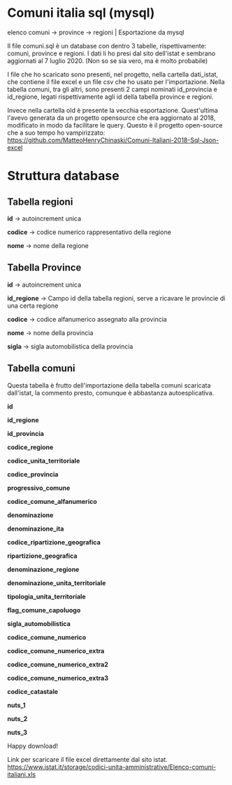 # Comuni italia sql (mysql)
elenco comuni -> province -> regioni | Esportazione da mysql

Il file comuni.sql è un database con dentro 3 tabelle, rispettivamente: comuni, province e regioni.
I dati li ho presi dal sito dell'istat e sembrano aggiornati al 7 luglio 2020. (Non so se sia vero, ma è molto probabile)

I file che ho scaricato sono presenti, nel progetto, nella cartella dati_istat, che contiene il file excel e un file csv che ho usato per l'importazione.
Nella tabella comuni, tra gli altri, sono presenti 2 campi nominati id_provincia e id_regione, legati rispettivamente agli id della tabella province e regioni.

Invece nella cartella old è presente la vecchia esportazione.
Quest'ultima l'avevo generata da un progetto opensource che era aggiornato al 2018, modificato in modo da facilitare le query.
Questo è il progetto open-source che a suo tempo ho vampirizzato: https://github.com/MatteoHenryChinaski/Comuni-Italiani-2018-Sql-Json-excel

# Struttura database

## Tabella regioni
 
**id** -> autoincrement unica 

**codice** -> codice numerico rappresentativo della regione

**nome** -> nome della regione

## Tabella Province

**id** -> autoincrement unica

**id_regione** -> Campo id della tabella regioni, serve a ricavare le provincie di una certa regione

**codice** -> codice alfanumerico assegnato alla provincia

**nome**   -> nome della provincia

**sigla**  -> sigla automobilistica della provincia


## Tabella comuni
Questa tabella è frutto dell'importazione della tabella comuni scaricata dall'istat, la commento presto, comunque è abbastanza autoesplicativa.

**id** 

**id_regione**

**id_provincia**

**codice_regione**

**codice_unita_territoriale**

**codice_provincia**

**progressivo_comune**

**codice_comune_alfanumerico**

**denominazione**

**denominazione_ita**

**codice_ripartizione_geografica**

**ripartizione_geografica**

**denominazione_regione**

**denominazione_unita_territoriale**

**tipologia_unita_territoriale**

**flag_comune_capoluogo**

**sigla_automobilistica**

**codice_comune_numerico**

**codice_comune_numerico_extra**

**codice_comune_numerico_extra2**

**codice_comune_numerico_extra3**

**codice_catastale**

**nuts_1**

**nuts_2**

**nuts_3**


Happy download!

Link per scaricare il file excel direttamente dal sito istat.
https://www.istat.it/storage/codici-unita-amministrative/Elenco-comuni-italiani.xls


